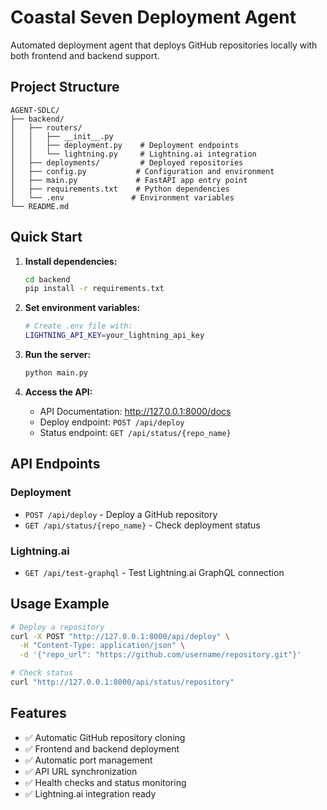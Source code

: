 # Coastal Seven Deployment Agent

Automated deployment agent that deploys GitHub repositories locally with both frontend and backend support.

## Project Structure

```
AGENT-SDLC/
├── backend/
│   ├── routers/
│   │   ├── __init__.py
│   │   ├── deployment.py    # Deployment endpoints
│   │   └── lightning.py     # Lightning.ai integration
│   ├── deployments/         # Deployed repositories
│   ├── config.py           # Configuration and environment
│   ├── main.py             # FastAPI app entry point
│   ├── requirements.txt    # Python dependencies
│   └── .env               # Environment variables
└── README.md
```

## Quick Start

1. **Install dependencies:**
   ```bash
   cd backend
   pip install -r requirements.txt
   ```

2. **Set environment variables:**
   ```bash
   # Create .env file with:
   LIGHTNING_API_KEY=your_lightning_api_key
   ```

3. **Run the server:**
   ```bash
   python main.py
   ```

4. **Access the API:**
   - API Documentation: http://127.0.0.1:8000/docs
   - Deploy endpoint: `POST /api/deploy`
   - Status endpoint: `GET /api/status/{repo_name}`

## API Endpoints

### Deployment
- `POST /api/deploy` - Deploy a GitHub repository
- `GET /api/status/{repo_name}` - Check deployment status

### Lightning.ai
- `GET /api/test-graphql` - Test Lightning.ai GraphQL connection

## Usage Example

```bash
# Deploy a repository
curl -X POST "http://127.0.0.1:8000/api/deploy" \
  -H "Content-Type: application/json" \
  -d '{"repo_url": "https://github.com/username/repository.git"}'

# Check status
curl "http://127.0.0.1:8000/api/status/repository"
```

## Features

- ✅ Automatic GitHub repository cloning
- ✅ Frontend and backend deployment
- ✅ Automatic port management
- ✅ API URL synchronization
- ✅ Health checks and status monitoring
- ✅ Lightning.ai integration ready
